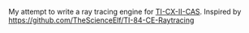My attempt to write a ray tracing engine for [TI-CX-II-CAS](https://education.ti.com/en/products/calculators/graphing-calculators/ti-nspire-cx-ii-cx-ii-cas). Inspired by https://github.com/TheScienceElf/TI-84-CE-Raytracing
